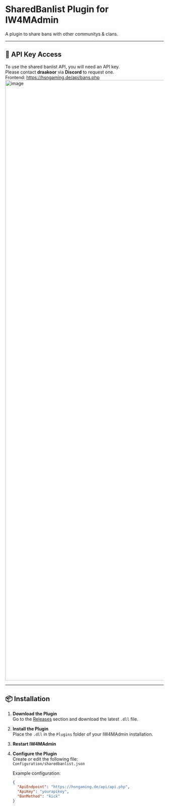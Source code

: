 # SharedBanlist Plugin for IW4MAdmin

A plugin to share bans with other communitys & clans.

---

## 🔑 API Key Access

To use the shared banlist API, you will need an API key.  
Please contact **draakoor** via **Discord** to request one.  
Frontend: https://hsngaming.de/api/bans.php
<img width="1907" alt="image" src="https://github.com/user-attachments/assets/008acc38-9daf-4a44-bc89-a15e14680b20" />

---

## 📦 Installation

1. **Download the Plugin**  
   Go to the [Releases](https://github.com/draakoor/sharedbanlist/releases) section and download the latest `.dll` file.

2. **Install the Plugin**  
   Place the `.dll` in the `Plugins` folder of your IW4MAdmin installation.

3. **Restart IW4MAdmin**

4. **Configure the Plugin**  
   Create or edit the following file:  
   `Configuration/sharedbanlist.json`

   Example configuration:
   ```json
   {
     "ApiEndpoint": "https://hsngaming.de/api/api.php",
     "ApiKey": "yourapikey",
     "BanMethod": "kick"
   }
